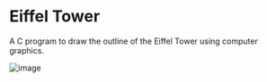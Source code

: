 # Eiffel Tower

A C program to draw the outline of the Eiffel Tower using computer graphics.

![image](https://github.com/user-attachments/assets/039b2146-9b08-45b4-a02c-ddca60e8f174)
